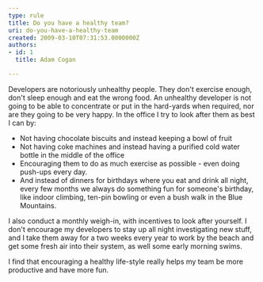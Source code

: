 ```yaml
---
type: rule
title: Do you have a healthy team?
uri: do-you-have-a-healthy-team
created: 2009-03-10T07:31:53.0000000Z
authors:
- id: 1
  title: Adam Cogan

---
```



Developers are notoriously unhealthy people. They don't exercise enough, don't sleep enough and eat the wrong food. An unhealthy developer is not going to be able to concentrate or put in the hard-yards when required, nor are they going to be very happy. In the office I try to look after them as best I can by:

- Not having chocolate biscuits and instead keeping a bowl of fruit<br>
- Not having coke machines and instead having a purified cold water bottle in the middle of the office<br>
- Encouraging them to do as much exercise as possible - even doing push-ups every day.<br>
- And instead of dinners for birthdays where you eat and drink all night, every few months we always do something fun for someone's birthday, like indoor climbing, ten-pin bowling or even a bush walk in the Blue Mountains.


I also conduct a monthly weigh-in, with incentives to look after yourself. I don't encourage my developers to stay up all night investigating new stuff, and I take them away for a two weeks every year to work by the beach and get some fresh air into their system, as well some early morning swims.

I find that encouraging a healthy life-style really helps my team be more productive and have more fun.

